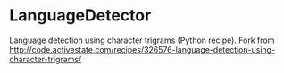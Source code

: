LanguageDetector
================

Language detection using character trigrams (Python recipe). Fork from http://code.activestate.com/recipes/326576-language-detection-using-character-trigrams/
